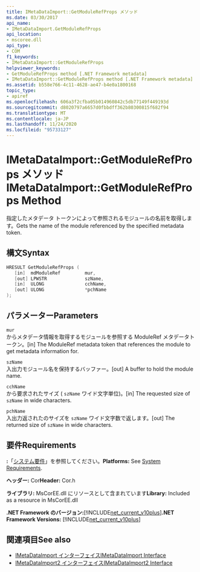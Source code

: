```yaml
---
title: IMetaDataImport::GetModuleRefProps メソッド
ms.date: 03/30/2017
api_name:
- IMetaDataImport.GetModuleRefProps
api_location:
- mscoree.dll
api_type:
- COM
f1_keywords:
- IMetaDataImport::GetModuleRefProps
helpviewer_keywords:
- GetModuleRefProps method [.NET Framework metadata]
- IMetaDataImport::GetModuleRefProps method [.NET Framework metadata]
ms.assetid: b558e766-4c11-4628-ae47-b4e0a1800168
topic_type:
- apiref
ms.openlocfilehash: 606a3f2cfba05b014960842c5db77149f449193d
ms.sourcegitcommit: d8020797a6657d0fbbdff362b80300815f682f94
ms.translationtype: MT
ms.contentlocale: ja-JP
ms.lasthandoff: 11/24/2020
ms.locfileid: "95733127"
---
```

# <a name="imetadataimportgetmodulerefprops-method"></a><span data-ttu-id="07696-102">IMetaDataImport::GetModuleRefProps メソッド</span><span class="sxs-lookup"><span data-stu-id="07696-102">IMetaDataImport::GetModuleRefProps Method</span></span>

<span data-ttu-id="07696-103">指定したメタデータ トークンによって参照されるモジュールの名前を取得します。</span><span class="sxs-lookup"><span data-stu-id="07696-103">Gets the name of the module referenced by the specified metadata token.</span></span>  
  
## <a name="syntax"></a><span data-ttu-id="07696-104">構文</span><span class="sxs-lookup"><span data-stu-id="07696-104">Syntax</span></span>  
  
```cpp  
HRESULT GetModuleRefProps (  
   [in]  mdModuleRef         mur,  
   [out] LPWSTR              szName,
   [in]  ULONG               cchName,
   [out] ULONG               *pchName
);  
```  
  
## <a name="parameters"></a><span data-ttu-id="07696-105">パラメーター</span><span class="sxs-lookup"><span data-stu-id="07696-105">Parameters</span></span>  

 `mur`  
 <span data-ttu-id="07696-106">からメタデータ情報を取得するモジュールを参照する ModuleRef メタデータトークン。</span><span class="sxs-lookup"><span data-stu-id="07696-106">[in] The ModuleRef metadata token that references the module to get metadata information for.</span></span>  
  
 `szName`  
 <span data-ttu-id="07696-107">入出力モジュール名を保持するバッファー。</span><span class="sxs-lookup"><span data-stu-id="07696-107">[out] A buffer to hold the module name.</span></span>  
  
 `cchName`  
 <span data-ttu-id="07696-108">から要求されたサイズ ( `szName` ワイド文字単位)。</span><span class="sxs-lookup"><span data-stu-id="07696-108">[in] The requested size of `szName` in wide characters.</span></span>  
  
 `pchName`  
 <span data-ttu-id="07696-109">入出力返されたのサイズを `szName` ワイド文字数で返します。</span><span class="sxs-lookup"><span data-stu-id="07696-109">[out] The returned size of `szName` in wide characters.</span></span>  
  
## <a name="requirements"></a><span data-ttu-id="07696-110">要件</span><span class="sxs-lookup"><span data-stu-id="07696-110">Requirements</span></span>  

 <span data-ttu-id="07696-111">**:**「[システム要件](../../get-started/system-requirements.md)」を参照してください。</span><span class="sxs-lookup"><span data-stu-id="07696-111">**Platforms:** See [System Requirements](../../get-started/system-requirements.md).</span></span>  
  
 <span data-ttu-id="07696-112">**ヘッダー:** Cor</span><span class="sxs-lookup"><span data-stu-id="07696-112">**Header:** Cor.h</span></span>  
  
 <span data-ttu-id="07696-113">**ライブラリ:** MsCorEE.dll にリソースとして含まれています</span><span class="sxs-lookup"><span data-stu-id="07696-113">**Library:** Included as a resource in MsCorEE.dll</span></span>  
  
 <span data-ttu-id="07696-114">**.NET Framework のバージョン:**[!INCLUDE[net_current_v10plus](../../../../includes/net-current-v10plus-md.md)]</span><span class="sxs-lookup"><span data-stu-id="07696-114">**.NET Framework Versions:** [!INCLUDE[net_current_v10plus](../../../../includes/net-current-v10plus-md.md)]</span></span>  
  
## <a name="see-also"></a><span data-ttu-id="07696-115">関連項目</span><span class="sxs-lookup"><span data-stu-id="07696-115">See also</span></span>

- [<span data-ttu-id="07696-116">IMetaDataImport インターフェイス</span><span class="sxs-lookup"><span data-stu-id="07696-116">IMetaDataImport Interface</span></span>](imetadataimport-interface.md)
- [<span data-ttu-id="07696-117">IMetaDataImport2 インターフェイス</span><span class="sxs-lookup"><span data-stu-id="07696-117">IMetaDataImport2 Interface</span></span>](imetadataimport2-interface.md)

